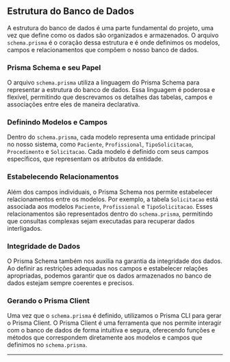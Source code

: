 ## Estrutura do Banco de Dados

A estrutura do banco de dados é uma parte fundamental do projeto, uma vez que define como os dados são organizados e armazenados. O arquivo `schema.prisma` é o coração dessa estrutura e é onde definimos os modelos, campos e relacionamentos que compõem o nosso banco de dados.

### Prisma Schema e seu Papel

O arquivo `schema.prisma` utiliza a linguagem do Prisma Schema para representar a estrutura do banco de dados. Essa linguagem é poderosa e flexível, permitindo que descrevamos os detalhes das tabelas, campos e associações entre eles de maneira declarativa.

### Definindo Modelos e Campos

Dentro do `schema.prisma`, cada modelo representa uma entidade principal no nosso sistema, como `Paciente`, `Profissional`, `TipoSolicitacao`, `Procedimento` e `Solicitacao`. Cada modelo é definido com seus campos específicos, que representam os atributos da entidade.

### Estabelecendo Relacionamentos

Além dos campos individuais, o Prisma Schema nos permite estabelecer relacionamentos entre os modelos. Por exemplo, a tabela `Solicitacao` está associada aos modelos `Paciente`, `Profissional` e `TipoSolicitacao`. Esses relacionamentos são representados dentro do `schema.prisma`, permitindo que consultas complexas sejam executadas para recuperar dados interligados.

### Integridade de Dados

O Prisma Schema também nos auxilia na garantia da integridade dos dados. Ao definir as restrições adequadas nos campos e estabelecer relações apropriadas, podemos garantir que os dados armazenados no banco de dados estejam sempre coerentes e precisos.

### Gerando o Prisma Client

Uma vez que o `schema.prisma` é definido, utilizamos o Prisma CLI para gerar o Prisma Client. O Prisma Client é uma ferramenta que nos permite interagir com o banco de dados de forma intuitiva e segura, oferecendo funções e métodos que correspondem diretamente aos modelos e campos que definimos no `schema.prisma`.

---